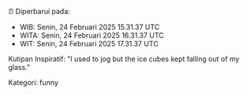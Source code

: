 ⏰ Diperbarui pada:
- WIB: Senin, 24 Februari 2025 15.31.37 UTC
- WITA: Senin, 24 Februari 2025 16.31.37 UTC
- WIT: Senin, 24 Februari 2025 17.31.37 UTC

Kutipan Inspiratif:
"I used to jog but the ice cubes kept falling out of my glass."


Kategori: funny

